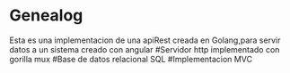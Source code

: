 # Genealog

Esta es una implementacion de una apiRest creada en Golang,para servir datos a un sistema creado con angular
#Servidor http implementado con gorilla mux
#Base de datos relacional SQL
#Implementacion MVC
